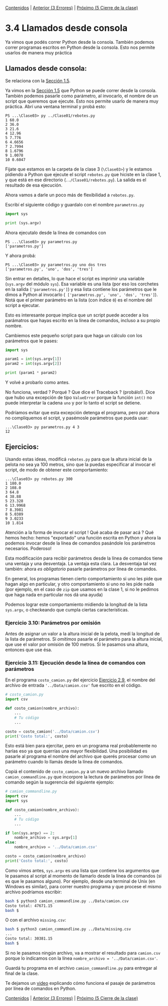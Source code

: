 [Contenidos](../Contenidos.md) \| [Anterior (3 Errores)](03_Bugs.md) \| [Próximo (5 Cierre de la clase)](05_Cierre.md)

# 3.4 Llamados desde consola

Ya vimos que podés correr Python desde la consola. También podemos correr programas escritos en Python desde la consola. Esto nos permite usarlos de manera muy práctica

## Llamados desde consola:

Se relaciona con la [Sección 1.5](../01_Intro_a_Python/05_Lineas_de_Comandos.md#la-línea-de-comandos).

Ya vimos en la [Sección 1.5](../01_Intro_a_Python/05_Lineas_de_Comandos.md#la-línea-de-comandos) que Python se puede correr desde la consola. También podemos pasarle como parámetro, al invocarlo, el nombre de un script que queremos que ejecute. Esto nos permite usarlo de manera muy práctica. Abrí una ventana terminal y probá esto:

```code
PS ...\Clase03> py ../Clase01/rebotes.py
1 60.0
2 36.0
3 21.6
4 12.96
5 7.776
6 4.6656
7 2.7994
8 1.6796
9 1.0078
10 0.6047
```

Fijate que estamos en la carpeta de la clase 3 (`\Clase03>`) y le estamos pidiendo a Python que ejecute el script `rebotes.py` que hiciste en la clase 1, y que está en ese directorio (`../Clase01/rebotes.py`). La salida es el resultado de esa ejecución.

Ahora vamos a darle un poco más de flexibilidad a `rebotes.py`.

Escribí el siguiente código y guardalo con el nombre `parametros.py`

```python
import sys

print (sys.argv)
```

Ahora ejecutalo desde la línea de comandos con

```
PS ...\Clase03> py parametros.py
['parametros.py']
```

Y ahora probá:
```
PS ...\Clase03> py parametros.py uno dos tres
['parametros.py', 'uno', 'dos', 'tres']
```

Sin entrar en detalles, lo que hace el script es imprimir una variable (`sys.argv` del módulo `sys`). Esa variable es una lista (por eso los corchetes en la salida `['parametros.py']`) y esa lista contiene los parámetros que le dimos a Python al invocarlo (`
['parametros.py', 'uno', 'dos', 'tres']`). Notá que el primer parámetro en la lista (con índice `0`) es el nombre del script a ejecutar.

Esto es interesante porque implica que un script puede acceder a los parámatros que hayas escrito en la línea de comandos, incluso a su propio nombre. 

Cambiemos este pequeño script para que haga un cálculo con los parámetros que le pases:

```python
import sys

param1 = int(sys.argv[1])
param2 = int(sys.argv[2])

print (param1 * param2)
```

Y volvé a probarlo como antes.

No funciona, verdad ? Porqué ? Que dice el Traceback ? (probálo!). Dice que hubo una excepción de tipo `ValueError` porque la función `int()` no puede interpretar la cadena `uno` y por lo tanto el script se detiene.

Podríamos evitar que esta excepción detenga el programa, pero por ahora no compliquemos el script, y pasémosle parámetros que pueda usar:

```
...\Clase03> py parametros.py 4 3
12
```

## Ejercicios:
Usando estas ideas, modificá `rebotes.py` para que la altura inicial de la pelota no sea ya 100 metros, sino que la puedas especificar al invocar el script, de modo de obtener este comportamiento:

```code
...\Clase03> py rebotes.py 300
1 180.0
2 108.0
3 64.8
4 38.88
5 23.328
6 13.9968
7 8.3981
8 5.0389
9 3.0233
10 1.814
```

Atención a la forma de invocar el script ! 
Qué acaba de pasar acá ? Qué hemos hecho: hemos "exportado" una función escrita en Python y ahora la podemos invocar desde la línea de comandos pasándole los parámetros necesarios. Poderoso!


Esta modificación para recibir parámetros desde la línea de comandos tiene una ventaja y una desventaja. La ventaja esta clara. La desventaja tal vez también: ahora _es obligatorio_ pasarle parámetros por línea de comandos. 

En general, los programas tienen cierto comportamiento si uno les pide que hagan algo en particular, y otro comportamiento si uno no les pide nada (por ejemplo, en el caso de `zip` que usamos en la clase 1, si no le pedimos que haga nada en particular nos dá una ayuda)

Podemos lograr este comportamiento midiendo la longitud de la lista `sys.argv`, o checkeando que cumpla ciertas características.

### Ejercicio 3.10: Parámetros por omisión
Antes de asignar un valor a la altura inicial de la pelota, medí la longitud de la lista de parámetros. Si _omitimos_ pasarle el parámetro para la altura inicial, que use el valor por omisión de 100 metros. Si le pasamos una altura, entonces que use ésa. 

### Ejercicio 3.11: Ejecución desde la línea de comandos con parámetros
En el programa `costo_camion.py` del ejercicio [Ejercicio 2.9](../02_Estructuras_y_Funciones/04_Funciones.md#ejercicio-29-funciones-de-la-biblioteca), el nombre del archivo de entrada `'../Data/camion.csv'` fue escrito en el código.

```python
# costo_camion.py
import csv

def costo_camion(nombre_archivo):
    ...
    # Tu código
    ...

costo = costo_camion('../Data/camion.csv')
print('Costo total:', costo)
```

Esto está bien para ejercitar, pero en un programa real probablemente no harías eso ya que querrías una mayor flexibilidad. Una posibilidad es pasarle al programa el nombre del archivo que querés procesar como un parámetro cuando lo llamás desde la línea de comandos.

Copiá el contenido de `costo_camion.py` a un nuevo archivo llamado `camion_commandline.py` que incorpore la lectura de parámetros por línea de comando según la sugerencia del siguiente ejemplo:

```python
# camion_commandline.py
import csv
import sys

def costo_camion(nombre_archivo):
    ...
    # Tu código
    ...

if len(sys.argv) == 2:
    nombre_archivo = sys.argv[1]
else:
    nombre_archivo = '../Data/camion.csv'

costo = costo_camion(nombre_archivo)
print('Costo total:', costo)
```

Como vimos antes, `sys.argv` es una lista que contiene los argumentos que le pasamos al script al momento de llamarlo desde la línea de comandos (si es que le pasamos alguno). Por ejemplo, desde una terminal de Unix (en Windows es similar), para correr nuestro programa y que procese el mismo archivo podríamos escribir:

```bash
bash $ python3 camion_commandline.py ../Data/camion.csv
Costo total: 47671.15
bash $
```

O con el archivo `missing.csv`:
```bash
bash $ python3 camion_commandline.py ../Data/missing.csv
...
Costo total: 30381.15
bash $
```
Si no le pasamos ningún archivo, va a mostrar el resultado para `camion.csv` porque lo indicamos con la línea `nombre_archivo = '../Data/camion.csv'`.

Guardá tu programa en el archivo `camion_commandline.py` para entregar al final de la clase.


Te dejamos un [video](https://youtu.be/D4WI4qsuwrQ) explicando cómo funciona el pasaje de parámetros por línea de comandos en Python. 



[Contenidos](../Contenidos.md) \| [Anterior (3 Errores)](03_Bugs.md) \| [Próximo (5 Cierre de la clase)](05_Cierre.md)

